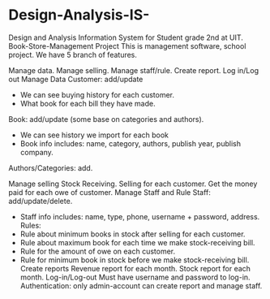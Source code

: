 # Design-Analysis-IS-
Design and Analysis Information System for Student grade 2nd at UIT. 
Book-Store-Management Project
This is management software, school project. We have 5 branch of features.

Manage data.
Manage selling.
Manage staff/rule.
Create report.
Log in/Log out
Manage Data
Customer: add/update
- We can see buying history for each customer.
- What book for each bill they have made.

Book: add/update (some base on categories and authors).
- We can see history we import for each book
- Book info includes: name, category, authors, publish year, publish company.

Authors/Categories: add.

Manage selling
Stock Receiving.
Selling for each customer.
Get the money paid for each owe of customer.
Manage Staff and Rule
Staff: add/update/delete.
- Staff info includes: name, type, phone, username + password, address.
Rules:
- Rule about minimum books in stock after selling for each customer.
- Rule about maximum book for each time we make stock-receiving bill.
- Rule for the amount of owe on each customer.
- Rule for minimum book in stock before we make stock-receiving bill.
Create reports
Revenue report for each month.
Stock report for each month.
Log-in/Log-out
Must have username and password to log-in.
Authentication: only admin-account can create report and manage staff.
